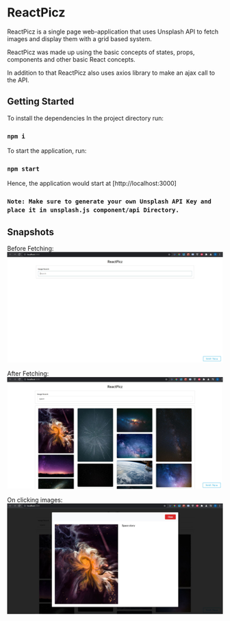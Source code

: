 # **ReactPicz**

ReactPicz is a single page web-application that uses Unsplash API to fetch images and display them with a grid based system.

ReactPicz was made up using the basic concepts of states, props, components and other basic React concepts. 

In addition to that ReactPicz also uses axios library to make an ajax call to the API.

## Getting Started

To install the dependencies In the project directory run:

### `npm i`

To start the application, run:

### `npm start`

Hence, the application would start at [http://localhost:3000] 

### `Note: Make sure to generate your own Unsplash API Key and place it in unsplash.js component/api Directory.`

## Snapshots

Before Fetching:
![Capture1](Snapshots/Capture1.PNG)

After Fetching:
![Capture2](Snapshots/Capture2.PNG)

On clicking images:
![Capture3](Snapshots/Capture3.PNG)
